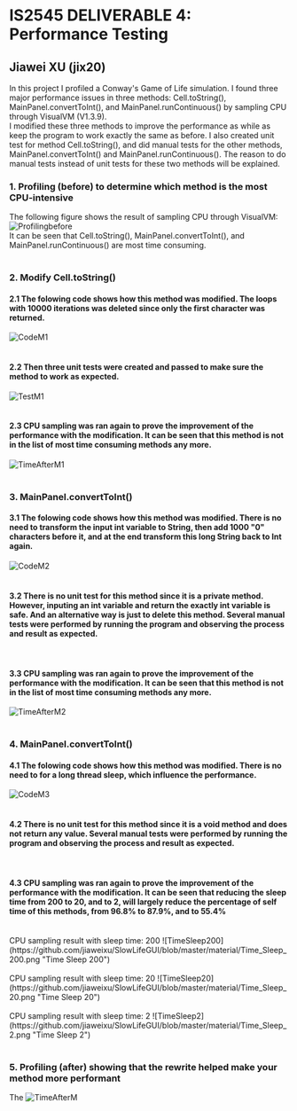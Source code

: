 
# IS2545 DELIVERABLE 4: Performance Testing 
## Jiawei XU (jix20)

In this project I profiled a Conway's Game of Life simulation. I found three major performance issues in three methods: Cell.toString(), MainPanel.convertToInt(), and MainPanel.runContinuous() by sampling CPU through VisualVM (V1.3.9). </br>
I modified these three methods to improve the performance as while as keep the program to work exactly the same as before. I also created unit test for method Cell.toString(), and did manual tests for the other methods, MainPanel.convertToInt() and MainPanel.runContinuous(). The reason to do manual tests instead of unit tests for these two methods will be explained.</br>

### 1.  Profiling (before) to determine which method is the most CPU-intensive</br>
The following figure shows the result of sampling CPU through VisualVM:</br>
![Profilingbefore](https://github.com/jiaweixu/SlowLifeGUI/blob/master/material/Time_Before_Mod.png "Profiling before")
</br>
It can be seen that  Cell.toString(), MainPanel.convertToInt(), and MainPanel.runContinuous() are most time consuming.</br></br>


### 2. Modify Cell.toString()</br>
#### 2.1 The folowing code shows how this method was modified. The loops with 10000 iterations was deleted since only the first character was returned.
![CodeM1](https://github.com/jiaweixu/SlowLifeGUI/blob/master/material/Code_M1.png "Code M1")</br></br>
#### 2.2 Then three unit tests were created and passed to make sure the method to work as expected. 
![TestM1](https://github.com/jiaweixu/SlowLifeGUI/blob/master/material/TestM1.png "Test M1")</br></br>
#### 2.3 CPU sampling was ran again to prove the improvement of the performance with the modification. It can be seen that this method is not in the list of most time consuming methods any more.
![TimeAfterM1](https://github.com/jiaweixu/SlowLifeGUI/blob/master/material/Time_After_M1.png "Time After M1")</br></br>


### 3. MainPanel.convertToInt()</br>
#### 3.1 The folowing code shows how this method was modified. There is no need to transform the input int variable to String, then add 1000 "0" characters before it, and at the end transform this long String back to Int again.
![CodeM2](https://github.com/jiaweixu/SlowLifeGUI/blob/master/material/Code_M2.png "Code M2")</br></br>

#### 3.2 There is no unit test for this method since it is a private method. However, inputing an int variable and return the exactly int variable is safe. And an alternative way is just to delete this method. Several manual tests were performed by running the program and observing the process and result as expected. 
</br>

#### 3.3 CPU sampling was ran again to prove the improvement of the performance with the modification. It can be seen that this method is not in the list of most time consuming methods any more.
![TimeAfterM2](https://github.com/jiaweixu/SlowLifeGUI/blob/master/material/Time_After_M2.png "Time After M2")</br></br>



### 4. MainPanel.convertToInt()</br>
#### 4.1 The folowing code shows how this method was modified. There is no need to for a long thread sleep, which influence the performance.
![CodeM3](https://github.com/jiaweixu/SlowLifeGUI/blob/master/material/Code_M3.png "Code M3")</br></br>

#### 4.2 There is no unit test for this method since it is a void method and does not return any value. Several manual tests were performed by running the program and observing the process and result as expected. 
</br>

#### 4.3 CPU sampling was ran again to prove the improvement of the performance with the modification. It can be seen that reducing the sleep time from 200 to 20, and to 2, will largely reduce the percentage of self time of this methods, from 96.8% to 87.9%, and to 55.4%
<br>
CPU sampling result with sleep time: 200
![TimeSleep200](https://github.com/jiaweixu/SlowLifeGUI/blob/master/material/Time_Sleep_200.png "Time Sleep 200")</br>
<br>CPU sampling result with sleep time: 20
![TimeSleep20](https://github.com/jiaweixu/SlowLifeGUI/blob/master/material/Time_Sleep_20.png "Time Sleep 20")</br>
<br>CPU sampling result with sleep time: 2
![TimeSleep2](https://github.com/jiaweixu/SlowLifeGUI/blob/master/material/Time_Sleep_2.png "Time Sleep 2")</br></br>

### 5. Profiling (after) showing that the rewrite helped make your method more performant</br>
The 
![TimeAfterM](https://github.com/jiaweixu/SlowLifeGUI/blob/master/material/Time_After_M.png "Time After M")</br></br>
